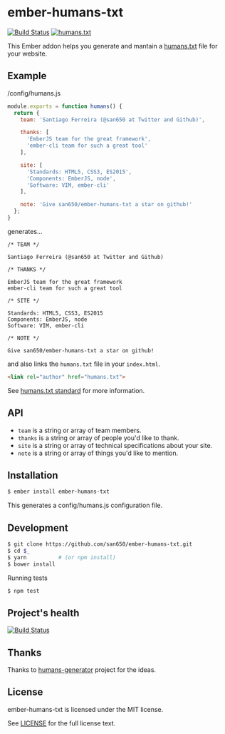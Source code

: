 # ember-humans-txt
[![Build Status](https://travis-ci.org/san650/ember-humans-txt.svg?branch=master)](https://travis-ci.org/san650/ember-humans-txt)
[![humans.txt](http://humanstxt.org/img/oficial-logos/humanstxt-isolated-blank.gif)](http://humanstxt.org/)

This Ember addon helps you generate and mantain a [humans.txt](http://humanstxt.org) file for your website.

## Example

/config/humans.js

```js
module.exports = function humans() {
  return {
    team: 'Santiago Ferreira (@san650 at Twitter and Github)',

    thanks: [
      'EmberJS team for the great framework',
      'ember-cli team for such a great tool'
    ],

    site: [
      'Standards: HTML5, CSS3, ES2015',
      'Components: EmberJS, node',
      'Software: VIM, ember-cli'
    ],

    note: 'Give san650/ember-humans-txt a star on github!'
  };
}
```

generates...

```
/* TEAM */

Santiago Ferreira (@san650 at Twitter and Github)

/* THANKS */

EmberJS team for the great framework
ember-cli team for such a great tool

/* SITE */

Standards: HTML5, CSS3, ES2015
Components: EmberJS, node
Software: VIM, ember-cli

/* NOTE */

Give san650/ember-humans-txt a star on github!
```

and also links the `humans.txt` file in your `index.html`.

```html
<link rel="author" href="humans.txt">
```

See [humans.txt standard](http://humanstxt.org/Standard.html) for more information.

## API

* `team` is a string or array of team members.
* `thanks` is a string or array of people you'd like to thank.
* `site` is a string or array of technical specifications about your site.
* `note` is a string or array of things you'd like to mention.

## Installation

```sh
$ ember install ember-humans-txt
```

This generates a config/humans.js configuration file.

## Development

```sh
$ git clone https://github.com/san650/ember-humans-txt.git
$ cd $_
$ yarn          # (or npm install)
$ bower install
```

Running tests

```sh
$ npm test
```

## Project's health

[![Build Status](https://travis-ci.org/san650/ember-humans-txt.svg?branch=master)](https://travis-ci.org/san650/ember-humans-txt)

## Thanks

Thanks to [humans-generator](https://github.com/haydenbleasel/humans-generator) project for the ideas.

## License

ember-humans-txt is licensed under the MIT license.

See [LICENSE](./LICENSE) for the full license text.

